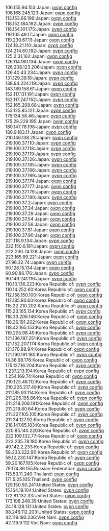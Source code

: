106.155.94.153:Japan: [ovpn config](vpn/106_155_94_153.ovpn)  
106.168.245.123:Japan: [ovpn config](vpn/106_168_245_123.ovpn)  
113.153.66.199:Japan: [ovpn config](vpn/113_153_66_199.ovpn)  
118.152.184.192:Japan: [ovpn config](vpn/118_152_184_192.ovpn)  
118.154.101.175:Japan: [ovpn config](vpn/118_154_101_175.ovpn)  
119.105.49.17:Japan: [ovpn config](vpn/119_105_49_17.ovpn)  
119.230.67.13:Japan: [ovpn config](vpn/119_230_67_13.ovpn)  
124.18.21.110:Japan: [ovpn config](vpn/124_18_21_110.ovpn)  
124.214.60.182:Japan: [ovpn config](vpn/124_214_60_182.ovpn)  
125.2.31.162:Japan: [ovpn config](vpn/125_2_31_162.ovpn)  
126.114.180.134:Japan: [ovpn config](vpn/126_114_180_134.ovpn)  
126.208.123.206:Japan: [ovpn config](vpn/126_208_123_206.ovpn)  
126.40.43.234:Japan: [ovpn config](vpn/126_40_43_234.ovpn)  
131.129.39.16:Japan: [ovpn config](vpn/131_129_39_16.ovpn)  
138.64.224.119:Japan: [ovpn config](vpn/138_64_224_119.ovpn)  
143.189.158.61:Japan: [ovpn config](vpn/143_189_158_61.ovpn)  
152.117.131.191:Japan: [ovpn config](vpn/152_117_131_191.ovpn)  
152.117.247.152:Japan: [ovpn config](vpn/152_117_247_152.ovpn)  
152.165.208.68:Japan: [ovpn config](vpn/152_165_208_68.ovpn)  
153.125.85.121:Japan: [ovpn config](vpn/153_125_85_121.ovpn)  
175.134.58.46:Japan: [ovpn config](vpn/175_134_58_46.ovpn)  
175.28.229.195:Japan: [ovpn config](vpn/175_28_229_195.ovpn)  
180.147.78.198:Japan: [ovpn config](vpn/180_147_78_198.ovpn)  
180.9.183.11:Japan: [ovpn config](vpn/180_9_183_11.ovpn)  
210.146.138.28:Japan: [ovpn config](vpn/210_146_138_28.ovpn)  
219.100.37.110:Japan: [ovpn config](vpn/219_100_37_110.ovpn)  
219.100.37.118:Japan: [ovpn config](vpn/219_100_37_118.ovpn)  
219.100.37.119:Japan: [ovpn config](vpn/219_100_37_119.ovpn)  
219.100.37.126:Japan: [ovpn config](vpn/219_100_37_126.ovpn)  
219.100.37.165:Japan: [ovpn config](vpn/219_100_37_165.ovpn)  
219.100.37.166:Japan: [ovpn config](vpn/219_100_37_166.ovpn)  
219.100.37.169:Japan: [ovpn config](vpn/219_100_37_169.ovpn)  
219.100.37.174:Japan: [ovpn config](vpn/219_100_37_174.ovpn)  
219.100.37.177:Japan: [ovpn config](vpn/219_100_37_177.ovpn)  
219.100.37.179:Japan: [ovpn config](vpn/219_100_37_179.ovpn)  
219.100.37.190:Japan: [ovpn config](vpn/219_100_37_190.ovpn)  
219.100.37.2:Japan: [ovpn config](vpn/219_100_37_2.ovpn)  
219.100.37.24:Japan: [ovpn config](vpn/219_100_37_24.ovpn)  
219.100.37.29:Japan: [ovpn config](vpn/219_100_37_29.ovpn)  
219.100.37.54:Japan: [ovpn config](vpn/219_100_37_54.ovpn)  
219.100.37.56:Japan: [ovpn config](vpn/219_100_37_56.ovpn)  
219.100.37.81:Japan: [ovpn config](vpn/219_100_37_81.ovpn)  
219.100.37.90:Japan: [ovpn config](vpn/219_100_37_90.ovpn)  
221.118.9.134:Japan: [ovpn config](vpn/221_118_9_134.ovpn)  
222.150.6.181:Japan: [ovpn config](vpn/222_150_6_181.ovpn)  
222.230.74.128:Japan: [ovpn config](vpn/222_230_74_128.ovpn)  
223.165.89.221:Japan: [ovpn config](vpn/223_165_89_221.ovpn)  
27.96.32.74:Japan: [ovpn config](vpn/27_96_32_74.ovpn)  
60.128.15.134:Japan: [ovpn config](vpn/60_128_15_134.ovpn)  
60.90.86.176:Japan: [ovpn config](vpn/60_90_86_176.ovpn)  
90.149.241.116:Japan: [ovpn config](vpn/90_149_241_116.ovpn)  
110.10.136.223:Korea Republic of: [ovpn config](vpn/110_10_136_223.ovpn)  
110.14.252.60:Korea Republic of: [ovpn config](vpn/110_14_252_60.ovpn)  
112.158.150.100:Korea Republic of: [ovpn config](vpn/112_158_150_100.ovpn)  
112.185.80.60:Korea Republic of: [ovpn config](vpn/112_185_80_60.ovpn)  
115.22.210.202:Korea Republic of: [ovpn config](vpn/115_22_210_202.ovpn)  
115.23.165.134:Korea Republic of: [ovpn config](vpn/115_23_165_134.ovpn)  
118.33.206.146:Korea Republic of: [ovpn config](vpn/118_33_206_146.ovpn)  
118.36.191.202:Korea Republic of: [ovpn config](vpn/118_36_191_202.ovpn)  
118.42.165.153:Korea Republic of: [ovpn config](vpn/118_42_165_153.ovpn)  
119.205.98.49:Korea Republic of: [ovpn config](vpn/119_205_98_49.ovpn)  
121.136.197.251:Korea Republic of: [ovpn config](vpn/121_136_197_251.ovpn)  
121.152.207.174:Korea Republic of: [ovpn config](vpn/121_152_207_174.ovpn)  
121.170.88.94:Korea Republic of: [ovpn config](vpn/121_170_88_94.ovpn)  
121.190.191.180:Korea Republic of: [ovpn config](vpn/121_190_191_180.ovpn)  
14.36.98.176:Korea Republic of: [ovpn config](vpn/14_36_98_176.ovpn)  
175.127.16.204:Korea Republic of: [ovpn config](vpn/175_127_16_204.ovpn)  
1.237.213.104:Korea Republic of: [ovpn config](vpn/1_237_213_104.ovpn)  
1.254.169.74:Korea Republic of: [ovpn config](vpn/1_254_169_74.ovpn)  
210.123.48.112:Korea Republic of: [ovpn config](vpn/210_123_48_112.ovpn)  
210.205.217.49:Korea Republic of: [ovpn config](vpn/210_205_217_49.ovpn)  
211.185.93.114:Korea Republic of: [ovpn config](vpn/211_185_93_114.ovpn)  
211.205.195.86:Korea Republic of: [ovpn config](vpn/211_205_195_86.ovpn)  
211.218.208.181:Korea Republic of: [ovpn config](vpn/211_218_208_181.ovpn)  
211.219.80.64:Korea Republic of: [ovpn config](vpn/211_219_80_64.ovpn)  
211.227.105.105:Korea Republic of: [ovpn config](vpn/211_227_105_105.ovpn)  
211.34.127.92:Korea Republic of: [ovpn config](vpn/211_34_127_92.ovpn)  
218.147.65.183:Korea Republic of: [ovpn config](vpn/218_147_65_183.ovpn)  
220.85.140.220:Korea Republic of: [ovpn config](vpn/220_85_140_220.ovpn)  
222.109.132.77:Korea Republic of: [ovpn config](vpn/222_109_132_77.ovpn)  
222.235.78.180:Korea Republic of: [ovpn config](vpn/222_235_78_180.ovpn)  
49.142.2.233:Korea Republic of: [ovpn config](vpn/49_142_2_233.ovpn)  
58.233.222.90:Korea Republic of: [ovpn config](vpn/58_233_222_90.ovpn)  
59.12.230.147:Korea Republic of: [ovpn config](vpn/59_12_230_147.ovpn)  
59.20.167.105:Korea Republic of: [ovpn config](vpn/59_20_167_105.ovpn)  
79.174.36.155:Russian Federation: [ovpn config](vpn/79_174_36_155.ovpn)  
113.53.11.240:Thailand: [ovpn config](vpn/113_53_11_240.ovpn)  
171.5.25.105:Thailand: [ovpn config](vpn/171_5_25_105.ovpn)  
129.150.50.241:United States: [ovpn config](vpn/129_150_50_241.ovpn)  
15.164.19.104:United States: [ovpn config](vpn/15_164_19_104.ovpn)  
172.81.132.33:United States: [ovpn config](vpn/172_81_132_33.ovpn)  
173.198.248.39:United States: [ovpn config](vpn/173_198_248_39.ovpn)  
24.18.128.131:United States: [ovpn config](vpn/24_18_128_131.ovpn)  
98.246.112.203:United States: [ovpn config](vpn/98_246_112_203.ovpn)  
42.119.190.236:Viet Nam: [ovpn config](vpn/42_119_190_236.ovpn)  
42.119.9.112:Viet Nam: [ovpn config](vpn/42_119_9_112.ovpn)  
